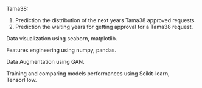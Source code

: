 Tama38:
1. Prediction the distribution of the next years Tama38 approved requests.
2. Prediction the waiting years for getting approval for a Tama38 request.

Data visualization using seaborn, matplotlib.

Features engineering using numpy, pandas.

Data Augmentation using GAN.

Training and comparing models performances using Scikit-learn, TensorFlow.
